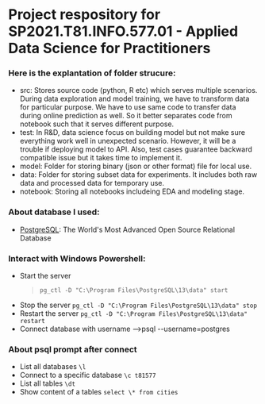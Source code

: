 # Project respository for SP2021.T81.INFO.577.01 - Applied Data Science for Practitioners

### Here is the explantation of folder strucure:
- src: Stores source code (python, R etc) which serves multiple scenarios. During data exploration and model training, we have to transform data for particular purpose. We have to use same code to transfer data during online prediction as well. So it better separates code from notebook such that it serves different purpose.
- test: In R&D, data science focus on building model but not make sure everything work well in unexpected scenario. However, it will be a trouble if deploying model to API. Also, test cases guarantee backward compatible issue but it takes time to implement it.
- model: Folder for storing binary (json or other format) file for local use.
- data: Folder for storing subset data for experiments. It includes both raw data and processed data for temporary use.
- notebook: Storing all notebooks includeing EDA and modeling stage.

### About database I used:
- [PostgreSQL](https://www.postgresql.org/): The World's Most Advanced Open Source Relational Database

### Interact with Windows Powershell:
- Start the server
    > ```pg_ctl -D "C:\Program Files\PostgreSQL\13\data" start```
- Stop the server
    ```pg_ctl -D "C:\Program Files\PostgreSQL\13\data" stop```
- Restart the server
    ```pg_ctl -D "C:\Program Files\PostgreSQL\13\data" restart```    
- Connect database with username
-->psql --username=postgres

### About psql prompt after connect
- List all databases
    `\l`
- Connect to a specific database
    `\c t81577`
- List all tables
    `\dt`
- Show content of a tables
    `select \* from cities`
    

